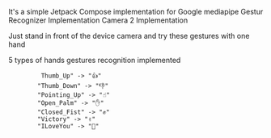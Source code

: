 It's a simple Jetpack Compose implementation for
Google mediapipe Gestur Recognizer Implementation
Camera 2 Implementation

Just stand in front of the device camera and try these gestures with one hand

 5 types of hands gestures recognition implemented

             Thumb_Up" -> "👍"
            "Thumb_Down" -> "👎"
            "Pointing_Up" -> "☝️"
            "Open_Palm" -> "✋"
            "Closed_Fist" -> "✊"
            "Victory" -> "✌️"
            "ILoveYou" -> "🤟"

            
